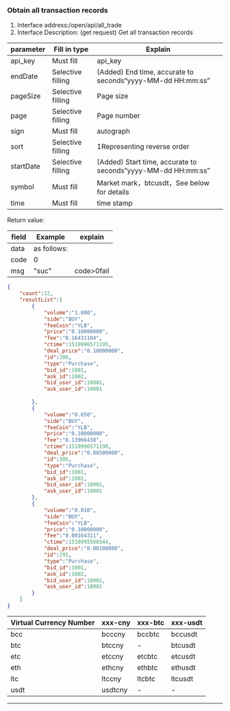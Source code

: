 ### <span id="3">Obtain all transaction records</span>

1. Interface address:/open/api/all_trade
2. Interface Description: (get request) Get all transaction records

| parameter | Fill in type      | Explain                                                      |
| --------- | ----------------- | ------------------------------------------------------------ |
| api_key   | Must fill         | api_key                                                      |
| endDate   | Selective filling | (Added) End time, accurate to seconds“yyyy-MM-dd HH:mm:ss”   |
| pageSize  | Selective filling | Page size                                                    |
| page      | Selective filling | Page number                                                  |
| sign      | Must fill         | autograph                                                    |
| sort      | Selective filling | 1Representing reverse order                                  |
| startDate | Selective filling | (Added) Start time, accurate to seconds“yyyy-MM-dd HH:mm:ss” |
| symbol    | Must fill         | Market mark，btcusdt，See below for details                  |
| time      | Must fill         | time stamp                                                   |

Return value:

| field | Example     | explain    |
| ----- | ----------- | ---------- |
| data  | as follows: |
| code  | 0           |            |
| msg   | "suc"       | code>0fail |
```json
{
    "count":22,
    "resultList":[
        {
            "volume":"1.000",
            "side":"BUY",
            "feeCoin":"YLB",
            "price":"0.10000000",
            "fee":"0.16431104",
            "ctime":1510996571195,
            "deal_price":"0.10000000",
            "id":306,
            "type":"Purchase",
            "bid_id":1001,
            "ask_id":1002,
            "bid_user_id":10001,
            "ask_user_id":10001
 
        },
        {
            "volume":"0.850",
            "side":"BUY",
            "feeCoin":"YLB",
            "price":"0.10000000",
            "fee":"0.13966438",
            "ctime":1510996571190,
            "deal_price":"0.08500000",
            "id":305,
            "type":"Purchase",
            "bid_id":1001,
            "ask_id":1002,
            "bid_user_id":10001,
            "ask_user_id":10001
        },
        {
            "volume":"0.010",
            "side":"BUY",
            "feeCoin":"YLB",
            "price":"0.10000000",
            "fee":"0.00164311",
            "ctime":1510995560344,
            "deal_price":"0.00100000",
            "id":291,
            "type":"Purchase",
            "bid_id":1001,
            "ask_id":1002,
            "bid_user_id":10001,
            "ask_user_id":10001
        }
    ]
}
```
| Virtual Currency Number | xxx-cny | xxx-btc | xxx-usdt |
| ----------------------- | ------- | ------- | -------- |
| bcc                     | bcccny  | bccbtc  | bccusdt  |
| btc                     | btccny  | -       | btcusdt  |
| etc                     | etccny  | etcbtc  | etcusdt  |
| eth                     | ethcny  | ethbtc  | ethusdt  |
| ltc                     | ltccny  | ltcbtc  | ltcusdt  |
| usdt                    | usdtcny | -       | -        |


---